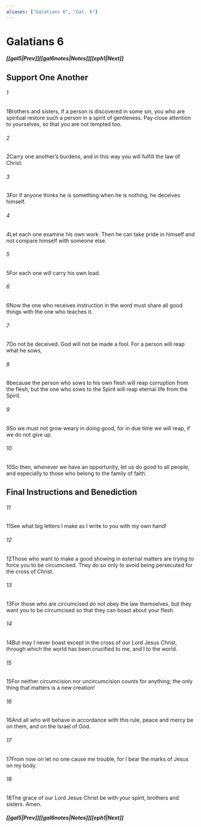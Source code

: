 ```yaml
---
aliases: ["Galatians 6", "Gal. 6"]
---
```

# Galatians 6
##### <span class=arrow-left></span>[[gal5|Prev]]<span class=navigation-separator></span>[[gal6notes|Notes]]<span class=navigation-separator></span>[[eph1|Next]]<span class=arrow-right></span>
## Support One Another
###### 1
<span class=verse-first>1</span>Brothers and sisters, if a person is discovered in some sin, you who are spiritual restore such a person in a spirit of gentleness. Pay close attention to yourselves, so that you are not tempted too.
###### 2
<span class=verse-body>2</span>Carry one another’s burdens, and in this way you will fulfill the law of Christ.
###### 3
<span class=verse-body>3</span>For if anyone thinks he is something when he is nothing, he deceives himself.
###### 4
<span class=verse-body>4</span>Let each one examine his own work. Then he can take pride in himself and not compare himself with someone else.
###### 5
<span class=verse-body>5</span>For each one will carry his own load.
<div class=paragraph-break></div>

###### 6
<span class=verse-first>6</span>Now the one who receives instruction in the word must share all good things with the one who teaches it.
###### 7
<span class=verse-body>7</span>Do not be deceived. God will not be made a fool. For a person will reap what he sows,
###### 8
<span class=verse-body>8</span>because the person who sows to his own flesh will reap corruption from the flesh, but the one who sows to the Spirit will reap eternal life from the Spirit.
###### 9
<span class=verse-body>9</span>So we must not grow weary in doing good, for in due time we will reap, if we do not give up.
###### 10
<span class=verse-body>10</span>So then, whenever we have an opportunity, let us do good to all people, and especially to those who belong to the family of faith.
## Final Instructions and Benediction
###### 11
<span class=verse-first>11</span>See what big letters I make as I write to you with my own hand!
###### 12
<span class=verse-body>12</span>Those who want to make a good showing in external matters are trying to force you to be circumcised. They do so only to avoid being persecuted for the cross of Christ.
###### 13
<span class=verse-body>13</span>For those who are circumcised do not obey the law themselves, but they want you to be circumcised so that they can boast about your flesh.
###### 14
<span class=verse-body>14</span>But may I never boast except in the cross of our Lord Jesus Christ, through which the world has been crucified to me, and I to the world.
###### 15
<span class=verse-body>15</span>For neither circumcision nor uncircumcision counts for anything; the only thing that matters is a new creation!
###### 16
<span class=verse-body>16</span>And all who will behave in accordance with this rule, peace and mercy be on them, and on the Israel of God.
<div class=paragraph-break></div>

###### 17
<span class=verse-first>17</span>From now on let no one cause me trouble, for I bear the marks of Jesus on my body.
<div class=paragraph-break></div>

###### 18
<span class=verse-first>18</span>The grace of our Lord Jesus Christ be with your spirit, brothers and sisters. Amen.
##### <span class=arrow-left></span>[[gal5|Prev]]<span class=navigation-separator></span>[[gal6notes|Notes]]<span class=navigation-separator></span>[[eph1|Next]]<span class=arrow-right></span>